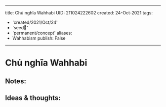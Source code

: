 
---
title: Chủ nghĩa Wahhabi
UID: 211024222602
created: 24-Oct-2021
tags:
  - 'created/2021/Oct/24'
  - 'seed🥜'
  - 'permanent/concept'
aliases:
  - Wahhabism
publish: False
---
# Chủ nghĩa Wahhabi

## Notes:


## Ideas & thoughts:



